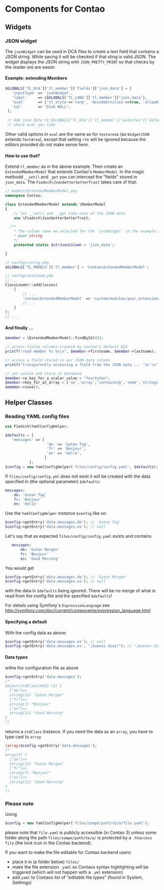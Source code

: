 # Components for Contao


## Widgets


### JSON widget

The `jsonWidget` can be used in DCA files to create a text field that contains a JSON string.
While saving it will be checked if that sting is valid JSON. 
The widget displays the JSON string with `JSON_PRETTY_PRINT` so that checks by the reader are are easier.
  

#### Example: extending Members

```php
$GLOBALS['TL_DCA']['tl_member']['fields']['json_data'] = [
   'inputType' => 'jsonWidget',
   'label'     => &$GLOBALS['TL_LANG']['tl_member']['json_data'],
   'eval'      => ['tl_style'=>'long', 'decodeEntities'=>true, 'allowHtml'=>true ], 
   'sql'       => "blob NULL",
 ];
 
 // Add json_data to $GLOBALS['TL_DCA']['tl_member']['palettes']['default'] 
 // where ever you like
 ```
Other valid options in `eval` are the same as for `textarea`s (as `WidgetJSON` extends `TextArea`), 
except that setting `rte` will be ignored because the editors provided do not make sense here. 


#### How to use that?

Extend `tl_member` as in the above example. Then create an `ExtendedMemberModel` that 
extends Contao's `MemberModel`. In the magic methodd `__set()` and `_get` you can intercept
the "fields" stored in `json_data`. The `Fiedsch\JsonGetterSetterTrait` takes care of that:

```php
// models/ExtendedMemberModel.php
namespace Contao;

class ExtendedMemberModel extends \MemberModel
{
    // let __set() and __get take care of the JSON data
    use \Fiedsch\JsonGetterSetterTrait;

  /**
    * The column name we selected for the `jsonWidget` in the example above
    * @var string
    */
    protected static $strJsonColumn = 'json_data';

}
```

```php
// config/config.php
$GLOBALS['TL_MODELS']['tl_member'] = 'Contao\ExtendedMemberModel';
```

```php
// config/autoload.php
// ...
ClassLoader::addClasses(
    [
        // ...
        'Contao\ExtendedMemberModel' => 'system/modules/your_extension/models/ExtendedMemberModel.php',
        // ...
    ]
);
// ...
```

#### And finally ...

```php
$member = \ExtendedMemberModel::findById(42);

// access fields columns created by contao's default DCA
printf("read member %s %s\n", $member->firstname, $member->lastname);

// access a field stored in our JSON data column
printf("transparently accessing a field from the JSON data ... '%s'\n", $member->whatever);

// set values and store in database
$member->a_key_for_a_scalar_value = "fourtytwo";
$member->key_for_an_array = ['an','array','containing','some','strings'];
$member->save();
```

## Helper Classes

### Reading YAML config files
 
 ```php
use Fiedsch\YamlConfigHelper;

$defaults = [
    'messages' => [
                    'de' => 'Guten Tag',
                    'fr' => 'Bonjour',
                    'en' => 'Hello',
                   ]
            ];
$config = new YamlConfigHelper('files/config/config.yaml', $defaults);
```
If `files/config/config.yml` does not exist it will be created with 
the data specified in (the optional parameter) `$defaults`:
```yaml
messages:
    de: 'Guten Tag'
    fr: 'Bonjour'
    en: 'Hello'
``` 
Use the `YamlConfigHelper` instance `$config` like so:
```php
$config->getEntry('data.messages.de'); // 'Guten Tag'
$config->getEntry('data.messages.es'); // null
```
Let's say that as expected `files/config/config.yaml` exists and contains  
```yaml
   messages:
       de: 'Guten Morgen'
       fr: 'Bonjour'
       en: 'Good Morning'
 ```
You would get  
```php
$config->getEntry('data.messages.de'); // 'Guten Morgen'
$config->getEntry('data.messages.es'); // null
```
with the data in `$defaults` being ignored. There will be no merge of what is read from 
the config file and the specified `$defaults`!

For details using Symfony's `ExpressionLanguage` see 
http://symfony.com/doc/current/components/expression_language.html

#### Specifying a default

With the config data as above:

```php
$config->getEntry('data.messages.es'); // null
$config->getEntry('data.messages.es', "¡buenos días!"); // "¡buenos días!"
```

#### Data types

withe the configuration file as above
```php
$config->getEntry('data.messages');
/*
object(stdClass)#233 (3) {
  ["de"]=>
  string(12) "Guten Morgen"
  ["fr"]=>
  string(7) "Bonjour"
  ["en"]=>
  string(12) "Good Morning"
}
*/
```
returns a `stdClass` Instance. If you need the data as an `array`, you have to type cast to `array`
```php
(array)$config->getEntry('data.messages');
/*
array(3) {
  ["de"]=>
  string(12) "Guten Morgen"
  ["fr"]=>
  string(7) "Bonjour"
  ["en"]=>
  string(12) "Good Morning"
}
*/
```

### Please note

Using 
```php
$config = new YamlConfigHelper('files/sompe/path/to/a/file.yaml');
```
please note that `file.yaml` is publicly accessible (in Contao 3) unless some folder 
along the path `files/sompe/path/to/a/` is protected by a `.htaccess file` (the lock 
icon in the Contao backend). 

If you want to make the file editable for Contao backend users:
* place it in (a folder below) `files/`
* make the file extension `.yaml` so Contaos syntax highlighting will be triggered
  (which will not happen with a `.yml` extension)
* add `yaml` to Contaos list of "editable file types" (found in System, Settimgs)
